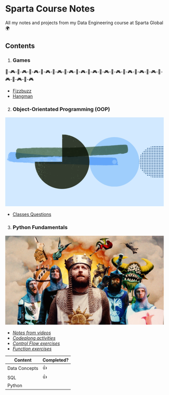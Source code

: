 # Sparta Course Notes
All my notes and projects from my Data Engineering course at Sparta Global  🌍


## **Contents**

1. ### Games  

🎲-🎮-🎲-🎮-🎲-🎮-🎲-🎮-🎲-🎮-🎲-🎮-🎲-🎮-🎲-🎮-🎲-🎮-🎲-🎮-🎲-🎮-🎲-🎮-🎲-🎮-🎲-🎮-🎲-🎮-🎲-🎮

-  [Fizzbuzz](./games/fizzbuzz.py)
- [Hangman](./games/hangman.py)

2. ### Object-Orientated Programming (OOP)

![OOP Image](./images/OOP.png)

- [Classes Questions](./OOP/ClassesQuestions.py)

3. ### Python Fundamentals

![Month Python Still](./images/monty%20python.jpeg)

- [*Notes from videos*](./python_fundamentals/python_fundamentals_notes.txt)
- [*Codealong activities*](./python_fundamentals/python_fundamentals_codealongs.py)
- [*Control Flow exercises*](./python_fundamentals/ControlFlowExercises.py)
- [*Function exercises*](./python_fundamentals/FunctionQuestions.py)

Content | Completed?
------------ | ------------- 
Data Concepts | 👍
SQL | 👍
Python |
